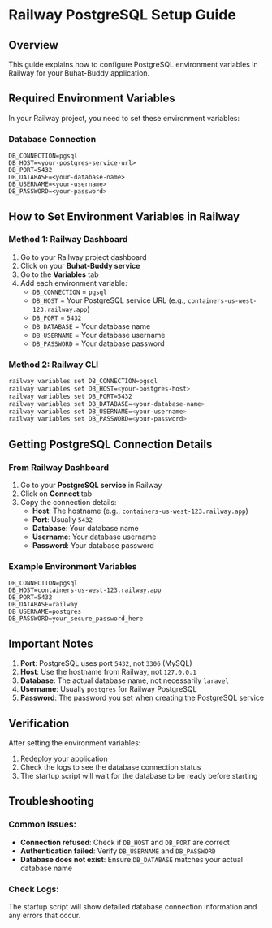 # Railway PostgreSQL Setup Guide

## Overview
This guide explains how to configure PostgreSQL environment variables in Railway for your Buhat-Buddy application.

## Required Environment Variables

In your Railway project, you need to set these environment variables:

### Database Connection
```
DB_CONNECTION=pgsql
DB_HOST=<your-postgres-service-url>
DB_PORT=5432
DB_DATABASE=<your-database-name>
DB_USERNAME=<your-username>
DB_PASSWORD=<your-password>
```

## How to Set Environment Variables in Railway

### Method 1: Railway Dashboard
1. Go to your Railway project dashboard
2. Click on your **Buhat-Buddy service**
3. Go to the **Variables** tab
4. Add each environment variable:
   - `DB_CONNECTION` = `pgsql`
   - `DB_HOST` = Your PostgreSQL service URL (e.g., `containers-us-west-123.railway.app`)
   - `DB_PORT` = `5432`
   - `DB_DATABASE` = Your database name
   - `DB_USERNAME` = Your database username
   - `DB_PASSWORD` = Your database password

### Method 2: Railway CLI
```bash
railway variables set DB_CONNECTION=pgsql
railway variables set DB_HOST=<your-postgres-host>
railway variables set DB_PORT=5432
railway variables set DB_DATABASE=<your-database-name>
railway variables set DB_USERNAME=<your-username>
railway variables set DB_PASSWORD=<your-password>
```

## Getting PostgreSQL Connection Details

### From Railway Dashboard
1. Go to your **PostgreSQL service** in Railway
2. Click on **Connect** tab
3. Copy the connection details:
   - **Host**: The hostname (e.g., `containers-us-west-123.railway.app`)
   - **Port**: Usually `5432`
   - **Database**: Your database name
   - **Username**: Your database username
   - **Password**: Your database password

### Example Environment Variables
```
DB_CONNECTION=pgsql
DB_HOST=containers-us-west-123.railway.app
DB_PORT=5432
DB_DATABASE=railway
DB_USERNAME=postgres
DB_PASSWORD=your_secure_password_here
```

## Important Notes

1. **Port**: PostgreSQL uses port `5432`, not `3306` (MySQL)
2. **Host**: Use the hostname from Railway, not `127.0.0.1`
3. **Database**: The actual database name, not necessarily `laravel`
4. **Username**: Usually `postgres` for Railway PostgreSQL
5. **Password**: The password you set when creating the PostgreSQL service

## Verification

After setting the environment variables:
1. Redeploy your application
2. Check the logs to see the database connection status
3. The startup script will wait for the database to be ready before starting

## Troubleshooting

### Common Issues:
- **Connection refused**: Check if `DB_HOST` and `DB_PORT` are correct
- **Authentication failed**: Verify `DB_USERNAME` and `DB_PASSWORD`
- **Database does not exist**: Ensure `DB_DATABASE` matches your actual database name

### Check Logs:
The startup script will show detailed database connection information and any errors that occur.

